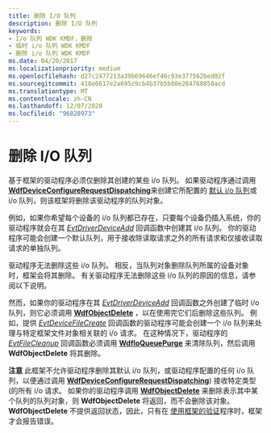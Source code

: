 ```yaml
---
title: 删除 I/O 队列
description: 删除 I/O 队列
keywords:
- I/o 队列 WDK KMDF，删除
- 临时 i/o 队列 WDK KMDF
- 删除 i/o 队列 WDK KMDF
ms.date: 04/20/2017
ms.localizationpriority: medium
ms.openlocfilehash: d27c2477213a39b69646ef46c93e377562bed02f
ms.sourcegitcommit: 418e6617e2a695c9cb4b37b5b60e264760858acd
ms.translationtype: MT
ms.contentlocale: zh-CN
ms.lasthandoff: 12/07/2020
ms.locfileid: "96828973"
---
```

# <a name="deleting-io-queues"></a>删除 I/O 队列


基于框架的驱动程序必须仅删除其创建的某些 i/o 队列。 如果驱动程序通过调用 [**WdfDeviceConfigureRequestDispatching**](/windows-hardware/drivers/ddi/wdfdevice/nf-wdfdevice-wdfdeviceconfigurerequestdispatching)来创建它所配置的 [默认 i/o 队列](creating-i-o-queues.md)或 i/o 队列，则该框架将删除该驱动程序的队列对象。

例如，如果你希望每个设备的 i/o 队列都已存在，只要每个设备仍插入系统，你的驱动程序就会在其 [*EvtDriverDeviceAdd*](/windows-hardware/drivers/ddi/wdfdriver/nc-wdfdriver-evt_wdf_driver_device_add) 回调函数中创建其 i/o 队列。 你的驱动程序可能会创建一个默认队列，用于接收除读取请求之外的所有请求和仅接收读取请求的单独队列。

驱动程序无法删除这些 i/o 队列。 相反，当队列对象删除队列所属的设备对象时，框架会将其删除。 有关驱动程序无法删除这些 i/o 队列的原因的信息，请参阅以下说明。

然而，如果你的驱动程序在其 [*EvtDriverDeviceAdd*](/windows-hardware/drivers/ddi/wdfdriver/nc-wdfdriver-evt_wdf_driver_device_add) 回调函数之外创建了临时 i/o 队列，则它必须调用 [**WdfObjectDelete**](/windows-hardware/drivers/ddi/wdfobject/nf-wdfobject-wdfobjectdelete) ，以在使用完它们后删除这些队列。 例如，提供 [*EvtDeviceFileCreate*](/windows-hardware/drivers/ddi/wdfdevice/nc-wdfdevice-evt_wdf_device_file_create) 回调函数的驱动程序可能会创建一个 i/o 队列来处理与特定框架文件对象相关联的 i/o 请求。 在这种情况下，驱动程序的 [*EvtFileCleanup*](/windows-hardware/drivers/ddi/wdfdevice/nc-wdfdevice-evt_wdf_file_cleanup) 回调函数必须调用 [**WdfIoQueuePurge**](/windows-hardware/drivers/ddi/wdfio/nf-wdfio-wdfioqueuepurge) 来清除队列，然后调用 **WdfObjectDelete** 将其删除。

**注意**   此框架不允许驱动程序删除其默认 i/o 队列，或驱动程序配置的任何 i/o 队列，以便通过调用 [**WdfDeviceConfigureRequestDispatching**](/windows-hardware/drivers/ddi/wdfdevice/nf-wdfdevice-wdfdeviceconfigurerequestdispatching)) 接收特定类型 (的所有 i/o 请求。 如果你的驱动程序调用 [**WdfObjectDelete**](/windows-hardware/drivers/ddi/wdfobject/nf-wdfobject-wdfobjectdelete) 来删除表示其中某个队列的队列对象，则 **WdfObjectDelete** 将返回，而不会删除该对象。 **WdfObjectDelete** 不提供返回状态，因此，只有在 [使用框架的验证](using-kmdf-verifier.md)程序时，框架才会报告错误。

 

 

